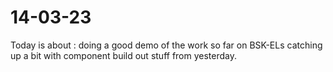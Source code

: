 # 14-03-23

Today is about :
doing a good demo of the work so far on BSK-ELs
catching up a bit with component build out stuff from yesterday.